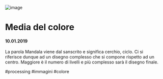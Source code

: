 ![image](https://github.com/KeremTurkyilmaz/TypeMistmatchSketch/blob/master/Media%20del%20colore/image/MediaDelColore.jpg)

# Media del colore

#### 10.01.2019

La parola Mandala viene dal sanscrito e significa cerchio, ciclo. Ci si riferisce dunque ad un disegno complesso che si compone rispetto ad un centro. Maggiore è il numero di livelli e più complesso sarà il disegno finale.

\#processing \#immagini \#colore
